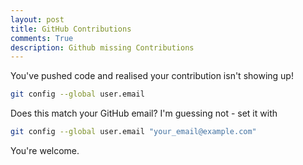 ```yaml
---
layout: post
title: GitHub Contributions
comments: True
description: Github missing Contributions
---
```


You've pushed code and realised your contribution isn't showing up!

``` bash
git config --global user.email
```

Does this match your GitHub email? I'm guessing not - set it with

``` bash
git config --global user.email "your_email@example.com"
```

You're welcome.
